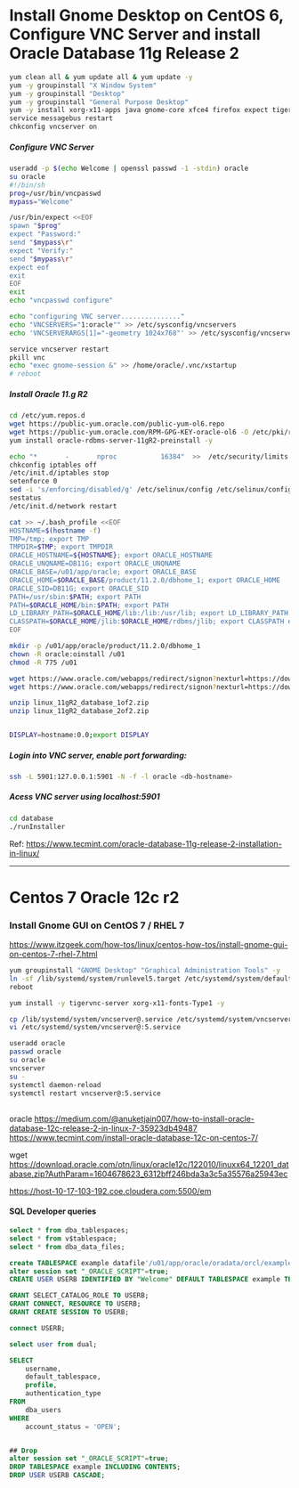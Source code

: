# Install Gnome Desktop on CentOS 6, Configure VNC Server and install Oracle Database 11g Release 2

```sh
yum clean all & yum update all & yum update -y
yum -y groupinstall "X Window System" 
yum -y groupinstall "Desktop"
yum -y groupinstall "General Purpose Desktop"
yum -y install xorg-x11-apps java gnome-core xfce4 firefox expect tigervnc-server wget ntp mlocate
service messagebus restart
chkconfig vncserver on
```
##### Configure VNC Server
```sh
useradd -p $(echo Welcome | openssl passwd -1 -stdin) oracle
su oracle
#!/bin/sh
prog=/usr/bin/vncpasswd
mypass="Welcome"

/usr/bin/expect <<EOF
spawn "$prog"
expect "Password:"
send "$mypass\r"
expect "Verify:"
send "$mypass\r"
expect eof
exit
EOF
exit
echo "vncpasswd configure"

echo "configuring VNC server..............."
echo "VNCSERVERS="1:oracle"" >> /etc/sysconfig/vncservers
echo 'VNCSERVERARGS[1]="-geometry 1024x768"' >> /etc/sysconfig/vncservers

service vncserver restart
pkill vnc
echo "exec gnome-session &" >> /home/oracle/.vnc/xstartup
# reboot
```
##### Install Oracle 11.g R2

```sh
cd /etc/yum.repos.d
wget https://public-yum.oracle.com/public-yum-ol6.repo
wget https://public-yum.oracle.com/RPM-GPG-KEY-oracle-ol6 -O /etc/pki/rpm-gpg/RPM-GPG-KEY-oracle
yum install oracle-rdbms-server-11gR2-preinstall -y

echo "*       -       nproc           16384"  >>  /etc/security/limits.d/90-nproc.conf
chkconfig iptables off
/etc/init.d/iptables stop
setenforce 0
sed -i 's/enforcing/disabled/g' /etc/selinux/config /etc/selinux/config
sestatus
/etc/init.d/network restart

cat >> ~/.bash_profile <<EOF
HOSTNAME=$(hostname -f)
TMP=/tmp; export TMP
TMPDIR=$TMP; export TMPDIR
ORACLE_HOSTNAME=${HOSTNAME}; export ORACLE_HOSTNAME
ORACLE_UNQNAME=DB11G; export ORACLE_UNQNAME
ORACLE_BASE=/u01/app/oracle; export ORACLE_BASE
ORACLE_HOME=$ORACLE_BASE/product/11.2.0/dbhome_1; export ORACLE_HOME
ORACLE_SID=DB11G; export ORACLE_SID
PATH=/usr/sbin:$PATH; export PATH
PATH=$ORACLE_HOME/bin:$PATH; export PATH
LD_LIBRARY_PATH=$ORACLE_HOME/lib:/lib:/usr/lib; export LD_LIBRARY_PATH
CLASSPATH=$ORACLE_HOME/jlib:$ORACLE_HOME/rdbms/jlib; export CLASSPATH export PATH
EOF

mkdir -p /u01/app/oracle/product/11.2.0/dbhome_1
chown -R oracle:oinstall /u01
chmod -R 775 /u01

wget https://www.oracle.com/webapps/redirect/signon?nexturl=https://download.oracle.com/otn/linux/oracle11g/R2/linux.x64_11gR2_database_1of2.zip
wget https://www.oracle.com/webapps/redirect/signon?nexturl=https://download.oracle.com/otn/linux/oracle11g/R2/linux.x64_11gR2_database_2of2.zip

unzip linux_11gR2_database_1of2.zip
unzip linux_11gR2_database_2of2.zip


DISPLAY=hostname:0.0;export DISPLAY
```

##### Login into VNC server, enable port forwarding:
```sh
ssh -L 5901:127.0.0.1:5901 -N -f -l oracle <db-hostname>
```

##### Acess VNC server using localhost:5901
```sh
cd database
./runInstaller
```
Ref: https://www.tecmint.com/oracle-database-11g-release-2-installation-in-linux/

------------------------------------------------------------------------------------------------------------------------------------------------------------

# Centos 7 Oracle 12c r2

### Install Gnome GUI on CentOS 7 / RHEL 7
 https://www.itzgeek.com/how-tos/linux/centos-how-tos/install-gnome-gui-on-centos-7-rhel-7.html
```bash
yum groupinstall "GNOME Desktop" "Graphical Administration Tools" -y
ln -sf /lib/systemd/system/runlevel5.target /etc/systemd/system/default.target
reboot

yum install -y tigervnc-server xorg-x11-fonts-Type1 -y

cp /lib/systemd/system/vncserver@.service /etc/systemd/system/vncserver@:5.service
vi /etc/systemd/system/vncserver@:5.service

useradd oracle
passwd oracle
su oracle
vncserver
su -
systemctl daemon-reload
systemctl restart vncserver@:5.service
```
## 
oracle
https://medium.com/@anuketjain007/how-to-install-oracle-database-12c-release-2-in-linux-7-35923db49487
https://www.tecmint.com/install-oracle-database-12c-on-centos-7/

wget https://download.oracle.com/otn/linux/oracle12c/122010/linuxx64_12201_database.zip?AuthParam=1604678623_6312bff246bda3a3c5a35576a25943ec


https://host-10-17-103-192.coe.cloudera.com:5500/em

#### SQL Developer queries

```sql
select * from dba_tablespaces;
select * from v$tablespace;
select * from dba_data_files;

create TABLESPACE example datafile'/u01/app/oracle/oradata/orcl/example.dbf' size 800m;
alter session set "_ORACLE_SCRIPT"=true;  
CREATE USER USERB IDENTIFIED BY "Welcome" DEFAULT TABLESPACE example TEMPORARY TABLESPACE TEMP PROFILE DEFAULT ACCOUNT UNLOCK;

GRANT SELECT_CATALOG_ROLE TO USERB;
GRANT CONNECT, RESOURCE TO USERB; 
GRANT CREATE SESSION TO USERB;

connect USERB;

select user from dual;

SELECT 
    username, 
    default_tablespace, 
    profile, 
    authentication_type
FROM
    dba_users
WHERE 
    account_status = 'OPEN';


## Drop
alter session set "_ORACLE_SCRIPT"=true; 
DROP TABLESPACE example INCLUDING CONTENTS;
DROP USER USERB CASCADE;




```
